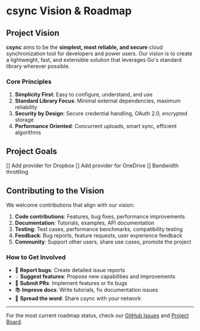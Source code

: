 # csync Vision & Roadmap

## Project Vision

**csync** aims to be the **simplest, most reliable, and secure** cloud synchronization tool for developers and power users. Our vision is to create a lightweight, fast, and extensible solution that leverages Go's standard library wherever possible.

### Core Principles

1. **Simplicity First**: Easy to configure, understand, and use
2. **Standard Library Focus**: Minimal external dependencies, maximum reliability
3. **Security by Design**: Secure credential handling, OAuth 2.0, encrypted storage
4. **Performance Oriented**: Concurrent uploads, smart sync, efficient algorithms

## Project Goals

[] Add provider for Dropbox
[] Add provider for OneDrive
[] Bandwidth throttling

## Contributing to the Vision

We welcome contributions that align with our vision:

1. **Code contributions**: Features, bug fixes, performance improvements
2. **Documentation**: Tutorials, examples, API documentation
3. **Testing**: Test cases, performance benchmarks, compatibility testing
4. **Feedback**: Bug reports, feature requests, user experience feedback
5. **Community**: Support other users, share use cases, promote the project

### How to Get Involved

- 🐛 **Report bugs**: Create detailed issue reports
- 💡 **Suggest features**: Propose new capabilities and improvements
- 🔧 **Submit PRs**: Implement features or fix bugs
- 📚 **Improve docs**: Write tutorials, fix documentation issues
- 🌟 **Spread the word**: Share csync with your network

---

For the most current roadmap status, check our [GitHub Issues](https://github.com/svosadtsia/csync/issues) and [Project Board](https://github.com/svosadtsia/csync/projects).
